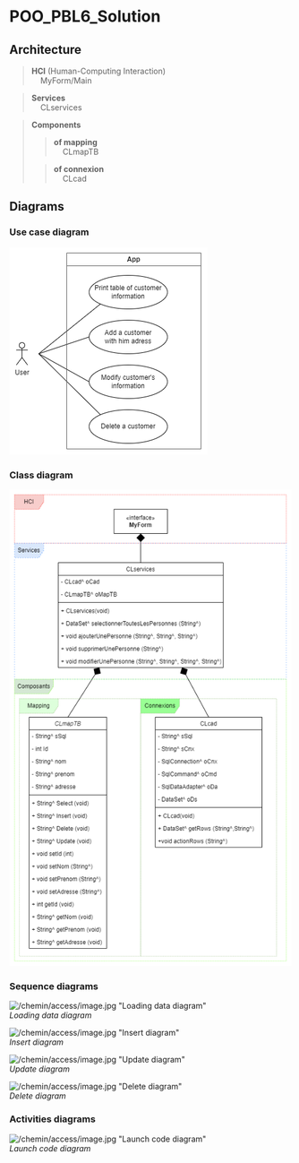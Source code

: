# POO_PBL6_Solution

## Architecture 
> **HCI** (Human-Computing Interaction)  
> &nbsp;&nbsp;&nbsp; MyForm/Main


> **Services**  
> &nbsp;&nbsp;&nbsp; CLservices


> **Components**  
> >**of mapping**  
> >&nbsp;&nbsp;&nbsp; CLmapTB
>
> >**of connexion**  
> >&nbsp;&nbsp;&nbsp; CLcad


## Diagrams

### Use case diagram
![/chemin/access/image.jpg "Class diagram"](https://github.com/FlorentMS/POO_PBL6_Solution/blob/e4aa4df9c9dea5f552bbfc3c05a26401894dcbec/POO_PBL6_Use%20case.drawio.png)

### Class diagram
![/chemin/access/image.jpg "Class diagram"](https://github.com/FlorentMS/POO_PBL6_Solution/blob/e4aa4df9c9dea5f552bbfc3c05a26401894dcbec/POO_PBL6_Class.drawio.png)

### Sequence diagrams
![/chemin/access/image.jpg "Loading data diagram"]()  
*Loading data diagram*

![/chemin/access/image.jpg "Insert diagram"]()  
*Insert diagram*

![/chemin/access/image.jpg "Update diagram"]()  
*Update diagram*

![/chemin/access/image.jpg "Delete diagram"]()  
*Delete diagram*



### Activities diagrams
![/chemin/access/image.jpg "Launch code diagram"]()  
*Launch code diagram*
